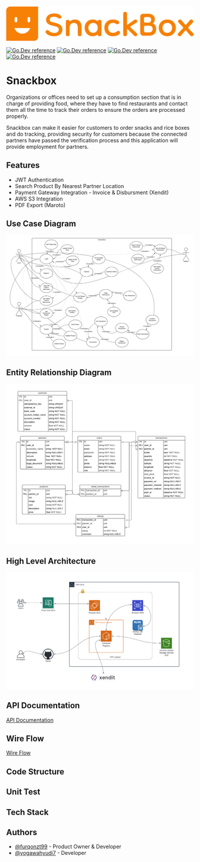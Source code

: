 ![Logo](https://github.com/furqonzt99/snackbox/blob/documentation/documentation/snackbox-logo.png)

[![Go.Dev reference](https://img.shields.io/badge/echo-reference-blue?logo=go&logoColor=blue)](https://github.com/labstack/echo)
[![Go.Dev reference](https://img.shields.io/badge/gorm-reference-blue?logo=go&logoColor=blue)](https://pkg.go.dev/gorm.io/gorm?tab=doc)
[![Go.Dev reference](https://img.shields.io/badge/aws--s3-reference-orange)](https://github.com/awsdocs/aws-doc-sdk-examples/tree/main/go/example_code/s3)
[![Go.Dev reference](https://img.shields.io/badge/maroto-reference-blue)](https://pkg.go.dev/github.com/johnfercher/maroto?tab=doc)

# Snackbox

Organizations or offices need to set up a consumption section that is in charge of providing food, where they have to find restaurants and contact them all the time to track their orders to ensure the orders are processed properly.

Snackbox can make it easier for customers to order snacks and rice boxes and do tracking, providing security for customers because the connected partners have passed the verification process and this application will provide employment for partners.

## Features

- JWT Authentication
- Search Product By Nearest Partner Location
- Payment Gateway Integration - Invoice & Disbursment (Xendit)
- AWS S3 Integration
- PDF Export (Maroto)

## Use Case Diagram

![Use Case Diagram](https://github.com/furqonzt99/snackbox/blob/documentation/documentation/snackbox-ucd.png)

## Entity Relationship Diagram

![Entity Relationship Diagram](https://github.com/furqonzt99/snackbox/blob/documentation/documentation/snackbox-erd.png)

## High Level Architecture

![High Level Architecture](https://github.com/furqonzt99/snackbox/blob/documentation/documentation/snackbox-hla.png)

## API Documentation

[API Documentation](https://app.swaggerhub.com/apis-docs/furqonzt99/snackbox/1)

## Wire Flow

[Wire Flow](https://whimsical.com/snackbox-UcYKhew5MBhFzJWaCXQbAb)

## Code Structure

## Unit Test

## Tech Stack

## Authors

- [@furqonzt99](https://github.com/furqonzt99) - Product Owner & Developer
- [@yogawahyudi7](https://github.com/yogawahyudi7) - Developer
